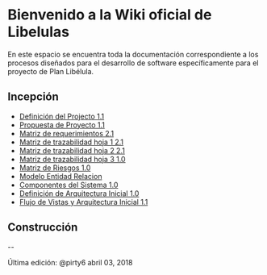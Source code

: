 # Bienvenido a la Wiki oficial de Libelulas
En este espacio se encuentra toda la documentación correspondiente a los procesos diseñados para el desarrollo de software específicamente para el proyecto de Plan Libélula.

## Incepción
* [Definición del Projecto 1.1](https://github.com/CaveLabs-1/Libelulas-Wiki/blob/master/Documentacion/Definición%20Arquitectura.pdf)
* [Propuesta de Proyecto 1.1](https://github.com/CaveLabs-1/Libelulas-Wiki/blob/master/Documentacion/Project%20Proposal.pdf)
* [Matriz de requerimientos 2.1](https://github.com/CaveLabs-1/Libelulas-Wiki/blob/master/Documentacion/User%20Stories%20-%20Sheet1.csv)
* [Matriz de trazabilidad hoja 1 2.1](https://github.com/CaveLabs-1/Libelulas-Wiki/blob/master/Documentacion/Matriz%20de%20Trazabilidad.xlsx%20-%20Matriz%20de%20Trazabilidad.csv)
* [Matriz de trazabilidad hoja 2 2.1](https://github.com/CaveLabs-1/Libelulas-Wiki/blob/master/Documentacion/Matriz%20de%20Trazabilidad.xlsx%20-%20Diagrama%20de%20Trazabilidad.csv)
* [Matriz de trazabilidad hoja 3 1.0](https://github.com/CaveLabs-1/Libelulas-Wiki/blob/master/Documentacion/Matriz%20de%20Trazabilidad.xlsx%20-%20Acceptance%20Criteria.csv)
* [Matriz de Riesgos 1.0](https://github.com/CaveLabs-1/Libelulas-Wiki/blob/master/Documentacion/Matriz%20de%20riesgos.xlsx%20-%20Matriz.csv)
* [Modelo Entidad Relacion](https://github.com/CaveLabs-1/Libelulas/blob/master/documentacion/MER_LIBELULAS.pdf)
* [Componentes del Sistema 1.0](https://github.com/CaveLabs-1/Libelulas-Wiki/blob/master/Documentacion/Componentes%20del%20Sistema.pdf)
* [Definición de Arquitectura Inicial 1.0](https://github.com/CaveLabs-1/Libelulas-Wiki/blob/master/Documentacion/Definici%C3%B3n%20Arquitectura.pdf)
* [Flujo de Vistas y Arquitectura Inicial 1.1](https://github.com/CaveLabs-1/Libelulas-Wiki/blob/master/Documentacion/Flujo%20de%20Vista%20y%20Arquitectura%20Incial1_1.pdf)

## Construcción
--

Última edición: @pirty6 abril 03, 2018
